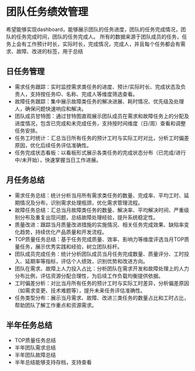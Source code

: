 # 团队任务绩效管理
希望能够实现dashboard，能够展示团队的任务进度，团队的任务完成情况，团队的任务完成时间，团队的任务完成人。
所有的数据来源于团队成员的任务，任务上会有工作预计时长，实际时长，完成情况，完成人，并且每个任务都会有需求、故障、改进的标签，用于总结
## 日任务管理
- 需求任务跟踪：实时监控需求类任务的进度、预计/实际时长、完成状态及负责人，支持按任务ID、名称、完成人等维度筛选查看。
- 故障任务跟踪：集中展示故障类任务的解决进展、耗时情况、优先级及处理人，确保问题快速响应和解决。
- 团队成员甘特图：通过甘特图直观展示团队成员在需求和故障任务上的分配及进度情况，包含已完成和未完成任务，支持按时间维度（日/周）查看和调整任务安排。
- 任务工时统计：汇总当日所有任务的预计工时与实际工时对比，分析工时偏差原因，优化后续任务评估准确性。
- 任务完成状态看板：以看板形式展示各类任务的完成状态分布（已完成/进行中/未开始），快速掌握当日工作进展。
## 月任务总结
- 需求任务总结：统计分析当月所有需求类任务的数量、完成率、平均工时、延期情况及分布，识别需求处理瓶颈，优化需求管理流程。
- 故障任务总结：汇总当月故障类任务的数量、解决率、平均解决时间、严重级别分布及重复出现问题，总结故障处理经验，提升系统稳定性。
- 质量改进：跟踪当月质量改进措施的实施情况、相关任务完成效果、缺陷率变化趋势，持续优化产品质量和开发流程。
- TOP质量任务总结：基于任务完成质量、效率、影响力等维度评选当月TOP质量任务，展示优秀实践和经验，树立团队标杆。
- 团队成员完成任务：统计分析团队成员当月任务完成数量、质量评分、工时投入、延期率等指标，评估个人绩效，识别优势和改进方向。
- 团队在需求、故障上人力投入占比：分析团队在需求开发和故障处理上的人力分布比例，评估资源分配合理性，为后续工作负载均衡提供依据。
- 工时偏差分析：对比当月所有任务的预计工时与实际工时差异，分析偏差原因（如需求变更、技术难题等），提升未来任务评估准确性。
- 任务类型分布：展示当月需求、故障、改进三类任务的数量占比和工时占比，帮助团队了解工作重点和资源需求。
## 半年任务总结
- TOP质量任务总结
- 半年团队需求总结
- 半年团队故障总结
- 半年总结能够支持存档，支持查看
